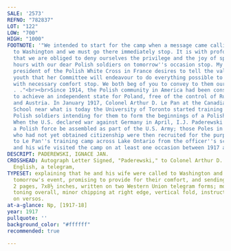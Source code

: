 ```yaml
---
SALE: '2573'
REFNO: "782837"
LOT: "122"
LOW: "700"
HIGH: "1000"
FOOTNOTE: '"We intended to start for the camp when a message came calling us both
  to Washington and we must go there immediately stop. It is with profound regret
  that we are obliged to deny ourselves the privilege and the joy of spending a few
  hours with our dear Polish soldiers on tomorrow''s occasion stop. My wife as the
  president of the Polish White Cross in France desires to tell the valourous patriotic
  youth that her Committee will endeavour to do everything possible to provide them
  with necessary comfort stop. We both beg of you to convey to them our regret . .
  . ."<br><br>Since 1914, the Polish community in America had been considering ways
  to achieve an independent state for Poland, free of the control of Russia, Prussia,
  and Austria. In January 1917, Colonel Arthur D. Le Pan at the Canadian Officer Training
  School near what is today the University of Toronto started training a group of
  Polish soldiers intending for them to form the beginnings of a Polish national army.
  When the U.S. declared war against Germany in April, I.J. Paderewski proposed that
  a Polish force be assembled as part of the U.S. Army; those Poles in the States
  who had not yet obtained citizenship were then recruited for the purpose and sent
  to Le Pan''s training camp across Lake Ontario from the officer''s school. Paderewski
  and his wife visited the camp on at least one occasion between 1917 and 1918.'
DESCRIPT: PADEREWSKI, IGNACE JAN.
CROSSHEAD: Autograph Letter Signed, "Paderewski," to Colonel Arthur D. Le Pan, in
  English, a telegram,
TYPESET: explaining that he and his wife were called to Washington and cannot attend
  tomorrow's event, promising to provide for their comfort, and sending their gratitude.
  2 pages, 7x8½ inches, written on two Western Union telegram forms; moderate even
  toning overall, minor chipping at right edge, vertical fold, instructions printed
  on versos.
at-a-glance: Np, [1917-18]
year: 1917
pullquote: ''
background_color: "#ffffff"
recommended: true

---
```

